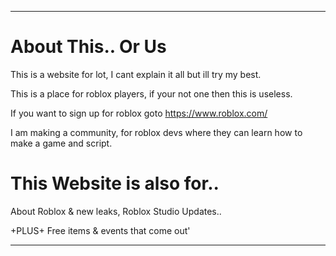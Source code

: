 --------------------------------------------
# About This.. Or Us
This is a website for lot, I cant explain it all but ill try my best.

This is a place for roblox players, if your not one then this is useless.

If you want to sign up for roblox goto https://www.roblox.com/

I am making a community, for roblox devs where they can learn how to make a game and script.

# This Website is also for..

About Roblox & new leaks, Roblox Studio Updates..

+PLUS+ Free items & events that come out'

--------------------------------------------
